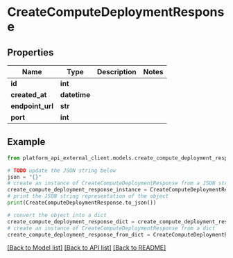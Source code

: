 # CreateComputeDeploymentResponse


## Properties

Name | Type | Description | Notes
------------ | ------------- | ------------- | -------------
**id** | **int** |  | 
**created_at** | **datetime** |  | 
**endpoint_url** | **str** |  | 
**port** | **int** |  | 

## Example

```python
from platform_api_external_client.models.create_compute_deployment_response import CreateComputeDeploymentResponse

# TODO update the JSON string below
json = "{}"
# create an instance of CreateComputeDeploymentResponse from a JSON string
create_compute_deployment_response_instance = CreateComputeDeploymentResponse.from_json(json)
# print the JSON string representation of the object
print(CreateComputeDeploymentResponse.to_json())

# convert the object into a dict
create_compute_deployment_response_dict = create_compute_deployment_response_instance.to_dict()
# create an instance of CreateComputeDeploymentResponse from a dict
create_compute_deployment_response_from_dict = CreateComputeDeploymentResponse.from_dict(create_compute_deployment_response_dict)
```
[[Back to Model list]](../README.md#documentation-for-models) [[Back to API list]](../README.md#documentation-for-api-endpoints) [[Back to README]](../README.md)


